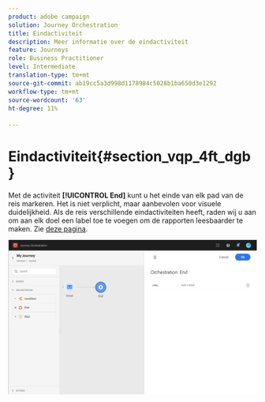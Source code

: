 ```yaml
---
product: adobe campaign
solution: Journey Orchestration
title: Eindactiviteit
description: Meer informatie over de eindactiviteit
feature: Journeys
role: Business Practitioner
level: Intermediate
translation-type: tm+mt
source-git-commit: ab19cc5a3d998d1178984c5028b1ba650d3e1292
workflow-type: tm+mt
source-wordcount: '63'
ht-degree: 11%

---
```



# Eindactiviteit{#section_vqp_4ft_dgb}

Met de activiteit **[!UICONTROL End]** kunt u het einde van elk pad van de reis markeren. Het is niet verplicht, maar aanbevolen voor visuele duidelijkheid. Als de reis verschillende eindactiviteiten heeft, raden wij u aan om aan elk doel een label toe te voegen om de rapporten leesbaarder te maken. Zie [deze pagina](../reporting/about-journey-reports.md).

![](../assets/journey54.png)
